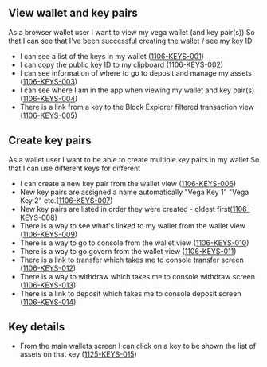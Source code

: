 ## View wallet and key pairs

As a browser wallet user I want to view my vega wallet (and key pair(s)) So that I can see that I've been successful creating the wallet / see my key ID

- I can see a list of the keys in my wallet (<a name="1106-KEYS-001" href="#1106-KEYS-001">1106-KEYS-001</a>)
- I can copy the public key ID to my clipboard (<a name="1106-KEYS-002" href="#1106-KEYS-002">1106-KEYS-002</a>)
- I can see information of where to go to deposit and manage my assets (<a name="1106-KEYS-003" href="#1106-KEYS-003">1106-KEYS-003</a>)
- I can see where I am in the app when viewing my wallet and key pair(s) (<a name="1106-KEYS-004" href="#1106-KEYS-004">1106-KEYS-004</a>)
- There is a link from a key to the Block Explorer filtered transaction view (<a name="1106-KEYS-005" href="#1106-KEYS-005">1106-KEYS-005</a>)

## Create key pairs

As a wallet user I want to be able to create multiple key pairs in my wallet So that I can use different keys for different

- I can create a new key pair from the wallet view (<a name="1106-KEYS-006" href="#1106-KEYS-006">1106-KEYS-006</a>)
- New key pairs are assigned a name automatically "Vega Key 1" "Vega Key 2" etc.(<a name="1106-KEYS-007" href="#1106-KEYS-007">1106-KEYS-007</a>)
- New key pairs are listed in order they were created - oldest first(<a name="1106-KEYS-008" href="#1106-KEYS-008">1106-KEYS-008</a>)
- There is a way to see what's linked to my wallet from the wallet view (<a name="1106-KEYS-009" href="#1106-KEYS-009">1106-KEYS-009</a>)
- There is a way to go to console from the wallet view (<a name="1106-KEYS-010" href="#1106-KEYS-010">1106-KEYS-010</a>)
- There is a way to go govern from the wallet view (<a name="1106-KEYS-011" href="#1106-KEYS-011">1106-KEYS-011</a>)
- There is a link to transfer which takes me to console transfer screen (<a name="1106-KEYS-012" href="#1106-KEYS-012">1106-KEYS-012</a>)
- There is a way to withdraw which takes me to console withdraw screen (<a name="1106-KEYS-013" href="#1106-KEYS-013">1106-KEYS-013</a>)
- There is a link to deposit which takes me to console deposit screen (<a name="1106-KEYS-014" href="#1106-KEYS-014">1106-KEYS-014</a>)

## Key details

- From the main wallets screen I can click on a key to be shown the list of assets on that key (<a name="1125-KEYS-015" href="#1125-KEYS-015">1125-KEYS-015</a>)
